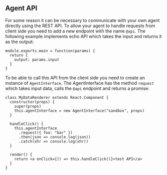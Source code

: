 ## Agent API

For some reason it can be necessary to communicate with your own agent directly using the REST API. To allow your agent to handle requests from client side you need to add a new endpoint with the name `@api`. The following example implements echo API which takes the input and returns it as the output:

```
module.exports.main = function(params) {
  return {
    output: params.input
  }
}
```

To be able to call this API from the client side you need to create an instance of `AgentInterface`. The AgentInterface has the method `request` which takes input data, calls the `@api` endpoint and returns a promise:

```
class MyDataRenderer extends React.Component {
  constructor(props) {
    super(props)
    this.agentInterface = new AgentInterface("sandbox", props)
  }

  handleClick() {
    this.agentInterface
      .request({ foo: "bar" })
      .then(json => console.log(json))
      .catch(xhr => console.log(xhr))
  }

  render() {
    return <a onClick={() => this.handleClick()}>test API</a>
  }
}
```
